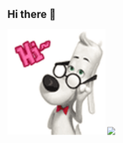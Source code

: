 ## Hi there 👋

<img src= "https://github.com/Astalex-s/Astalex-s/blob/main/cute-dog.gif" alt="The unlimited" width="200">
<img src= "[https://github.com/Astalex-s/Astalex-s/blob/main/cute-dog.gif](https://img.shields.io/badge/py-python-brightgreen?logo=python)">
  
